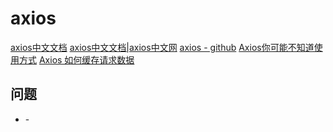 # axios

[axios中文文档](https://www.kancloud.cn/luponu/axios)
[axios中文文档|axios中文网](http://www.axios-js.com/zh-cn/docs/index.html)
[axios - github](https://github.com/axios/axios)
[Axios你可能不知道使用方式](https://juejin.cn/post/6844904145082646542)
[Axios 如何缓存请求数据](https://mp.weixin.qq.com/s/cS5XMnccxf5ESTYvJe91OA)

## 问题

- [](https://coding.imooc.com/learn/questiondetail/156094.html)
-[](https://segmentfault.com/a/1190000016927601)
